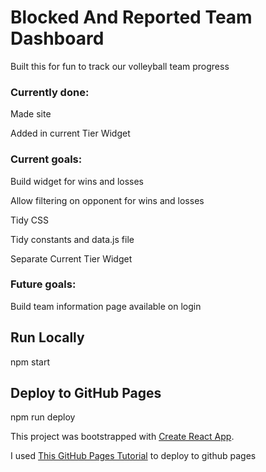 # Blocked And Reported Team Dashboard
Built this for fun to track our volleyball team progress

### Currently done:
Made site

Added in current Tier Widget

### Current goals:
Build widget for wins and losses

Allow filtering on opponent for wins and losses

Tidy CSS

Tidy constants and data.js file

Separate Current Tier Widget

### Future goals:
Build team information page available on login

## Run Locally
npm start

## Deploy to GitHub Pages
npm run deploy



This project was bootstrapped with [Create React App](https://github.com/facebook/create-react-app).

I used [This GitHub Pages Tutorial](https://github.com/gitname/react-gh-pages?tab=readme-ov-file) to deploy to github pages